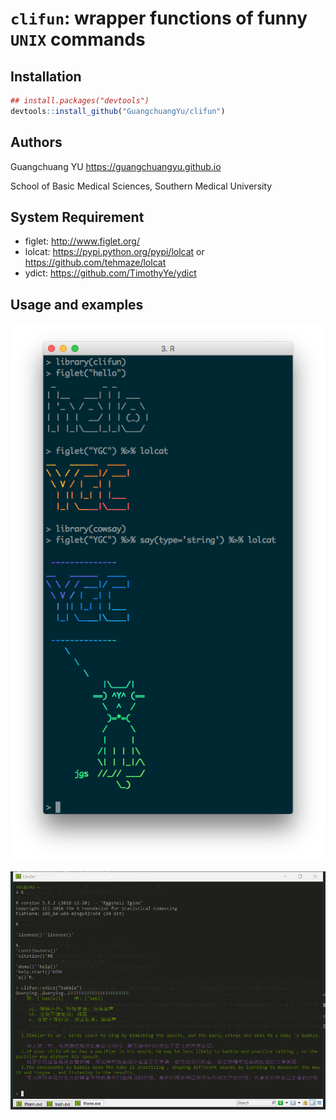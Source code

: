 # `clifun`: wrapper functions of funny `UNIX` commands


## Installation


```r
## install.packages("devtools")
devtools::install_github("GuangchuangYu/clifun")
```


## Authors

Guangchuang YU <https://guangchuangyu.github.io>

School of Basic Medical Sciences, Southern Medical University


## System Requirement

+ figlet: <http://www.figlet.org/>
+ lolcat: <https://pypi.python.org/pypi/lolcat> or <https://github.com/tehmaze/lolcat>
+ ydict: <https://github.com/TimothyYe/ydict>

## Usage and examples

![](figures/clifun.png)

![](figures/ydict.png)

